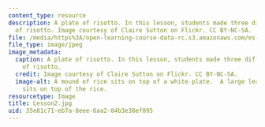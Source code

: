 ```yaml
---
content_type: resource
description: A plate of risotto. In this lesson, students made three different kinds
  of risotto. Image courtesy of Claire Sutton on Flickr. CC BY-NC-SA.
file: /media/https%3A/open-learning-course-data-rc.s3.amazonaws.com/es-s41-speak-italian-with-your-mouth-full-spring-2012/35e81c71eb7a8eee6aa284b3e38ef095_Lesson2.jpg
file_type: image/jpeg
image_metadata:
  caption: A plate of risotto. In this lesson, students made three different kinds
    of risotto.
  credit: Image courtesy of Claire Sutton on Flickr. CC BY-NC-SA.
  image-alt: A mound of rice sits on top of a white plate.  A large leafy green vegetable
    sits on top of the rice.
resourcetype: Image
title: Lesson2.jpg
uid: 35e81c71-eb7a-8eee-6aa2-84b3e38ef095
---
```

